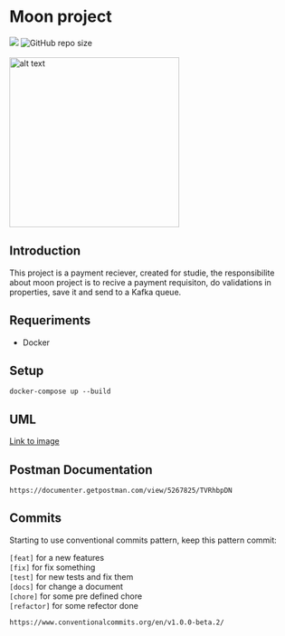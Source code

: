# Moon project
<img src="https://img.shields.io/badge/java-v11-blue?style=for-the-badge">
<img alt="GitHub repo size" src="https://img.shields.io/github/repo-size/leonardoLB/moon?style=for-the-badge">
<br>
<br>
<img src="https://image.freepik.com/free-vector/cartoon-planet-with-craters_6317-487.jpg" alt="alt text" width="300">

## Introduction

This project is a payment reciever, created for studie, the responsibilite
about moon project is to recive a payment requisiton, do validations in properties, 
save it and send to a Kafka queue.

## Requeriments

- Docker

## Setup
```
docker-compose up --build
```

## UML

[Link to image](https://github.com/ln0rd/moon/blob/master/docs/databaseRelacion.md)

## Postman Documentation
```
https://documenter.getpostman.com/view/5267825/TVRhbpDN
```

## Commits
Starting to use conventional commits pattern, keep this pattern commit:

`[feat]` for a new features <br />
`[fix]` for fix something <br />
`[test]` for new tests and fix them <br />
`[docs]` for change a document <br />
`[chore]` for some pre defined chore <br />
`[refactor]` for some refector done <br />

```
https://www.conventionalcommits.org/en/v1.0.0-beta.2/
```

